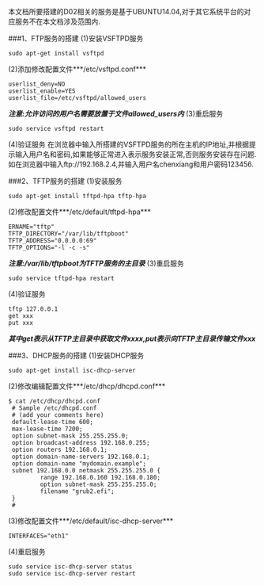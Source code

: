 本文档所要搭建的D02相关的服务是基于UBUNTU14.04,对于其它系统平台的对应服务不在本文档涉及范围内.
<!-- more -->
###1、FTP服务的搭建
(1)安装VSFTPD服务

	sudo apt-get install vsftpd

(2)添加修改配置文件***/etc/vsftpd.conf***

	userlist_deny=NO
	userlist_enable=YES
	userlist_file=/etc/vsftpd/allowed_users

***注意:允许访问的用户名需要放置于文件allowed_users内***
(3)重启服务

	sudo service vsftpd restart

(4)验证服务
在浏览器中输入所搭建的VSFTPD服务的所在主机的IP地址,并根据提示输入用户名和密码,如果能够正常进入表示服务安装正常,否则服务安装存在问题.如在浏览器中输入ftp://192.168.2.4,并输入用户名chenxiang和用户密码123456.

###2、TFTP服务的搭建
(1)安装服务

	sudo apt-get install tftpd-hpa tftp-hpa

(2)修改配置文件***/etc/default/tftpd-hpa***

	ERNAME="tftp"
	TFTP_DIRECTORY="/var/lib/tftpboot"
	TFTP_ADDRESS="0.0.0.0:69"
	TFTP_OPTIONS="-l -c -s"

***注意:/var/lib/tftpboot为TFTP服务的主目录***
(3)重启服务

	sudo service tftpd-hpa restart

(4)验证服务

	tftp 127.0.0.1
	get xxx
	put xxx

***其中get表示从TFTP主目录中获取文件xxxx,put表示向TFTP主目录传输文件xxx***

###3、DHCP服务的搭建
(1)安装DHCP服务

	sudo apt-get install isc-dhcp-server

(2)修改编辑配置文件***/etc/dhcp/dhcpd.conf***
```
$ cat /etc/dhcp/dhcpd.conf
 # Sample /etc/dhcpd.conf
 # (add your comments here)
 default-lease-time 600;
 max-lease-time 7200;
 option subnet-mask 255.255.255.0;
 option broadcast-address 192.168.0.255;
 option routers 192.168.0.1;
 option domain-name-servers 192.168.0.1;
 option domain-name "mydomain.example";
 subnet 192.168.0.0 netmask 255.255.255.0 {
         range 192.168.0.160 192.168.0.180;
         option subnet-mask 255.255.255.0;
         filename "grub2.efi";
 }
 #
```
(3)修改配置文件***/etc/default/isc-dhcp-server***

	INTERFACES="eth1"

(4)重启服务

	sudo service isc-dhcp-server status
	sudo service isc-dhcp-server restart
